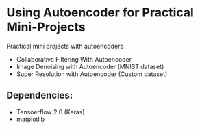 # Using Autoencoder for Practical Mini-Projects

Practical mini projects with autoencoders

- Collaborative Filtering With Autoencoder
- Image Denoising with Autoencoder (MNIST dataset)
- Super Resolution with Autoencoder (Custom dataset)

## Dependencies:
- Tensoerflow 2.0 (Keras)
- matplotlib

